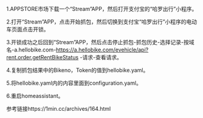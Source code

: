 1.APPSTORE市场下载一个“Stream”APP，然后打开支付宝的“哈罗出行”小程序。

2.打开“Stream”APP，点击开始抓包，然后切换到支付宝“哈罗出行”小程序的电动车页面点击开锁。

3.开锁成功之后回到“Stream”APP，然后点击停止抓包-抓包历史-选择记录-按域名-a.hellobike.com-https://a.hellobike.com/evehicle/api?rent.order.getRentBikeStatus -请求-查看请求。

4.复制抓包结果中的Bikeno，Token的值到hellobike.yaml。

5.将hellobike.yaml内的内容里面到configuration.yaml。

6.重启homeassistant。

参考链接https://1min.cc/archives/164.html
